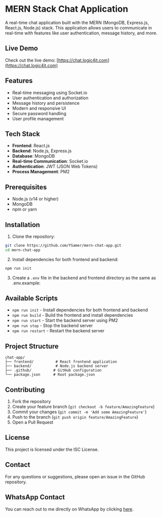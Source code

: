 # MERN Stack Chat Application

A real-time chat application built with the MERN (MongoDB, Express.js, React.js, Node.js) stack. This application allows users to communicate in real-time with features like user authentication, message history, and more.

## Live Demo

Check out the live demo: [https://chat.logic4it.com](https://chat.logic4it.com)

## Features

- Real-time messaging using Socket.io
- User authentication and authorization
- Message history and persistence
- Modern and responsive UI
- Secure password handling
- User profile management

## Tech Stack

- **Frontend**: React.js
- **Backend**: Node.js, Express.js
- **Database**: MongoDB
- **Real-time Communication**: Socket.io
- **Authentication**: JWT (JSON Web Tokens)
- **Process Management**: PM2

## Prerequisites

- Node.js (v14 or higher)
- MongoDB
- npm or yarn

## Installation

1. Clone the repository:

```bash
git clone https://github.com/YSamer/mern-chat-app.git
cd mern-chat-app
```

2. Install dependencies for both frontend and backend:

```bash
npm run init
```

3. Create a `.env` file in the backend and frontend directory as the same as .env.example:



## Available Scripts

- `npm run init` - Install dependencies for both frontend and backend
- `npm run build` - Build the frontend and install dependencies
- `npm run start` - Start the backend server using PM2
- `npm run stop` - Stop the backend server
- `npm run restart` - Restart the backend server

## Project Structure

```
chat-app/
├── frontend/          # React frontend application
├── backend/           # Node.js backend server
├── .github/          # GitHub configuration
└── package.json      # Root package.json
```

## Contributing

1. Fork the repository
2. Create your feature branch (`git checkout -b feature/AmazingFeature`)
3. Commit your changes (`git commit -m 'Add some AmazingFeature'`)
4. Push to the branch (`git push origin feature/AmazingFeature`)
5. Open a Pull Request

## License

This project is licensed under the ISC License.

## Contact

For any questions or suggestions, please open an issue in the GitHub repository.


## WhatsApp Contact

You can reach out to me directly on WhatsApp by clicking [here](https://wa.me/201097816172).


